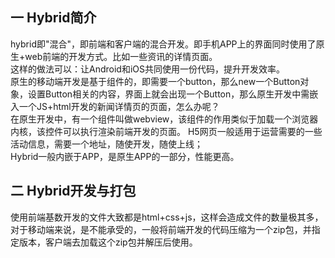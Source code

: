 ## 一 Hybrid简介
hybrid即"混合"，即前端和客户端的混合开发。即手机APP上的界面同时使用了原生+web前端的开发方式。比如一些资讯的详情页面。  
这样的做法可以：让Android和iOS共同使用一份代码，提升开发效率。  
原生的移动端开发是基于组件的，即需要一个button，那么new一个Button对象，设置Button相关的内容，界面上就会出现一个Button，那么原生开发中需嵌入一个JS+html开发的新闻详情页的页面，怎么办呢？   
在原生开发中，有一个组件叫做webview，该组件的作用类似于加载一个浏览器内核，该控件可以执行渲染前端开发的页面。 
H5网页一般适用于运营需要的一些活动信息，需要一个地址，随使开发，随使上线；  
Hybrid一般内嵌于APP，是原生APP的一部分，性能更高。   
## 二 Hybrid开发与打包
使用前端基数开发的文件大致都是html+css+js，这样会造成文件的数量极其多，对于移动端来说，是不能承受的，一般将前端开发的代码压缩为一个zip包，并指定版本，客户端去加载这个zip包并解压后使用。  
